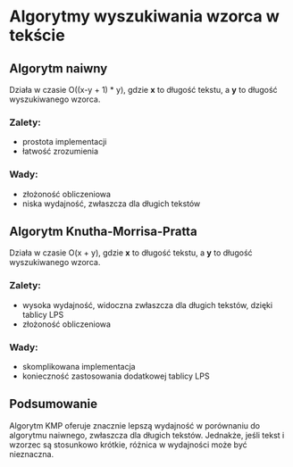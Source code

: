 # Algorytmy wyszukiwania wzorca w tekście

## Algorytm naiwny

Działa w czasie O((x-y + 1) * y), gdzie **x** to długość tekstu, a **y** to długość wyszukiwanego wzorca.

### Zalety:

- prostota implementacji
- łatwość zrozumienia

### Wady:

- złożoność obliczeniowa
- niska wydajność, zwłaszcza dla długich tekstów

## Algorytm Knutha-Morrisa-Pratta

Działa w czasie O(x + y), gdzie **x** to długość tekstu, a **y** to długość wyszukiwanego wzorca.

### Zalety:

- wysoka wydajność, widoczna zwłaszcza dla długich tekstów, dzięki tablicy LPS
- złożoność obliczeniowa

### Wady:

- skomplikowana implementacja
- konieczność zastosowania dodatkowej tablicy LPS

## Podsumowanie

Algorytm KMP oferuje znacznie lepszą wydajność w porównaniu do algorytmu naiwnego, zwłaszcza dla długich tekstów. 
Jednakże, jeśli tekst i wzorzec są stosunkowo krótkie, różnica w wydajności może być nieznaczna.
